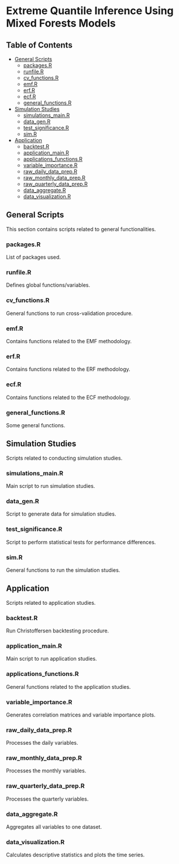 # Extreme Quantile Inference Using Mixed Forests Models

## Table of Contents
- [General Scripts](#general-scripts)
  - [packages.R](#packagesr)
  - [runfile.R](#runfiler)
  - [cv_functions.R](#cv_functionsr)
  - [emf.R](#emfr)
  - [erf.R](#erfr)
  - [ecf.R](#ecfr)
  - [general_functions.R](#general_functionsr)
- [Simulation Studies](#simulation-studies)
  - [simulations_main.R](#simulations_mainr)
  - [data_gen.R](#datagenr)
  - [test_significance.R](#test_significancer)
  - [sim.R](#simr)
- [Application](#application)
  - [backtest.R](#backtestr)
  - [application_main.R](#application_mainr)
  - [applications_functions.R](#applications_functionsr)
  - [variable_importance.R](#variable_importancer)
  - [raw_daily_data_prep.R](#raw_daily_data_prepr)
  - [raw_monthly_data_prep.R](#raw_monthly_data_prepr)
  - [raw_quarterly_data_prep.R](#raw_quarterly_data_prepr)
  - [data_aggregate.R](#data_aggregater)
  - [data_visualization.R](#data_visualizationr)

## General Scripts
This section contains scripts related to general functionalities.

### packages.R
List of packages used.

### runfile.R
Defines global functions/variables.

### cv_functions.R
General functions to run cross-validation procedure.

### emf.R
Contains functions related to the EMF methodology.

### erf.R
Contains functions related to the ERF methodology.

### ecf.R
Contains functions related to the ECF methodology.

### general_functions.R
Some general functions.

## Simulation Studies
Scripts related to conducting simulation studies.

### simulations_main.R
Main script to run simulation studies.

### data_gen.R
Script to generate data for simulation studies.

### test_significance.R
Script to perform statistical tests for performance differences.

### sim.R
General functions to run the simulation studies.

## Application
Scripts related to application studies.

### backtest.R
Run Christoffersen backtesting procedure.

### application_main.R
Main script to run application studies.

### applications_functions.R
General functions related to the application studies.

### variable_importance.R
Generates correlation matrices and variable importance plots.

### raw_daily_data_prep.R
Processes the daily variables.

### raw_monthly_data_prep.R
Processes the monthly variables.

### raw_quarterly_data_prep.R
Processes the quarterly variables.

### data_aggregate.R
Aggregates all variables to one dataset.

### data_visualization.R
Calculates descriptive statistics and plots the time series.
